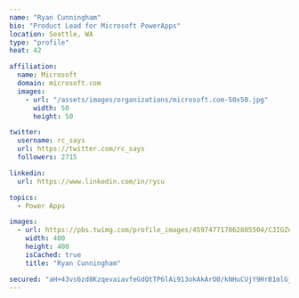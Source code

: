 ```yaml
---
name: "Ryan Cunningham"
bio: "Product Lead for Microsoft PowerApps"
location: Seattle, WA
type: "profile"
heat: 42

affiliation:
  name: Microsoft
  domain: microsoft.com
  images:
    - url: "/assets/images/organizations/microsoft.com-50x50.jpg"
      width: 50
      height: 50

twitter:
  username: rc_says
  url: https://twitter.com/rc_says
  followers: 2715

linkedin:
  url: https://www.linkedin.com/in/rycu

topics:
  - Power Apps

images:
  - url: https://pbs.twimg.com/profile_images/459747717862805504/CJIGZejd_400x400.png
    width: 400
    height: 400
    isCached: true
    title: "Ryan Cunningham"

secured: "aH+43vs6zd8KzqevaiavfeGdQtTP6lAi913okAkArO0/kNHuCUjY9HrB1mlGjs1KjkUAtIbYtfGzINSEigp2p2kKC8Jgwpft8rW+XtXXlZR/QvGsJhS/Z3ClDuCnKbC20iTbpazHX0uOzTEGGiv1YzHOvX/SKWzW6c9fjJxeJ27Q0gdVKD7k26TS9Tfq3yUSXQIYN9NuPBdK7rywdEWpjpsCk+IqsWvGLVJZ+OLdaE5z3ZyiqJ2siKO1oIQpeQd949weyGnnNby4FkO56MU0MHeEkB+RI3z2WyZnuxL/Ad4DiKtbtr3BtRGDzPMhc5z3SkE61EcInwOK7B5dzgAVeV0Q4vc//dELt2M/d+8Rg78f2AB0Wg0VAR0BEqS4InNXElvAonFTEDLL9giFD53VYp6/kyFjWlpr9hkkaRqteFA=;FYbhF0XXxyNCA5xbie7ecw=="
---
```


